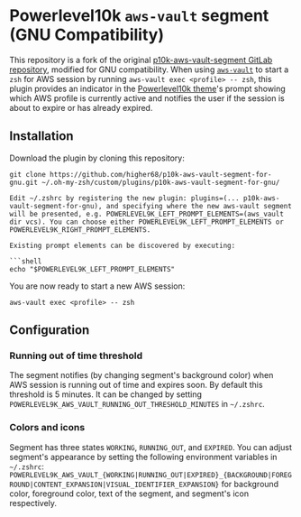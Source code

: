 # Powerlevel10k `aws-vault` segment (GNU Compatibility)

This repository is a fork of the original [p10k-aws-vault-segment GitLab repository](https://gitlab.com/jonas-l/p10k-aws-vault-segment), modified for GNU compatibility. When using [`aws-vault`][aws-vault] to start a `zsh` for AWS session by running `aws-vault exec <profile> -- zsh`, this plugin provides an indicator in the [Powerlevel10k theme][p10k]'s prompt showing which AWS profile is currently active and notifies the user if the session is about to expire or has already expired.

## Installation

Download the plugin by cloning this repository:

```shell
git clone https://github.com/higher68/p10k-aws-vault-segment-for-gnu.git ~/.oh-my-zsh/custom/plugins/p10k-aws-vault-segment-for-gnu/

Edit ~/.zshrc by registering the new plugin: plugins=(... p10k-aws-vault-segment-for-gnu), and specifying where the new aws-vault segment will be presented, e.g. POWERLEVEL9K_LEFT_PROMPT_ELEMENTS=(aws_vault dir vcs). You can choose either POWERLEVEL9K_LEFT_PROMPT_ELEMENTS or POWERLEVEL9K_RIGHT_PROMPT_ELEMENTS.

Existing prompt elements can be discovered by executing:

```shell
echo "$POWERLEVEL9K_LEFT_PROMPT_ELEMENTS"
```

You are now ready to start a new AWS session:

```shell
aws-vault exec <profile> -- zsh
```


## Configuration

### Running out of time threshold

The segment notifies (by changing segment's background color) when AWS session is running out of time and expires soon. By default this threshold is 5 minutes. It can be changed by setting `POWERLEVEL9K_AWS_VAULT_RUNNING_OUT_THRESHOLD_MINUTES` in `~/.zshrc`.

### Colors and icons

Segment has three states `WORKING`, `RUNNING_OUT`, and `EXPIRED`. You can adjust segment's appearance by setting the following environment variables in `~/.zshrc`: `POWERLEVEL9K_AWS_VAULT_{WORKING|RUNNING_OUT|EXPIRED}_{BACKGROUND|FOREGROUND|CONTENT_EXPANSION|VISUAL_IDENTIFIER_EXPANSION}` for background color, foreground color, text of the segment, and segment's icon respectively.


[aws-vault]: https://github.com/99designs/aws-vault
[p10k]: https://github.com/romkatv/powerlevel10k

